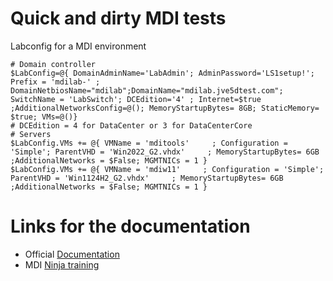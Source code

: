 # Quick and dirty MDI tests

Labconfig for a MDI environment

```
# Domain controller
$LabConfig=@{ DomainAdminName='LabAdmin'; AdminPassword='LS1setup!'; Prefix = 'mdilab-' ; DomainNetbiosName="mdilab";DomainName="mdilab.jve5dtest.com"; SwitchName = 'LabSwitch'; DCEdition='4' ; Internet=$true ;AdditionalNetworksConfig=@(); MemoryStartupBytes= 8GB; StaticMemory= $true; VMs=@()}
# DCEdition = 4 for DataCenter or 3 for DataCenterCore
# Servers
$LabConfig.VMs += @{ VMName = 'mditools'     ; Configuration = 'Simple'; ParentVHD = 'Win2022_G2.vhdx'     ; MemoryStartupBytes= 6GB ;AdditionalNetworks = $False; MGMTNICs = 1 }
$LabConfig.VMs += @{ VMName = 'mdiw11'     ; Configuration = 'Simple'; ParentVHD = 'Win1124H2_G2.vhdx'     ; MemoryStartupBytes= 6GB ;AdditionalNetworks = $False; MGMTNICs = 1 }
```

# Links for the documentation

- Official [Documentation](https://learn.microsoft.com/en-us/defender-for-identity/)
- MDI [Ninja training](http://aka.ms/mdininja)

